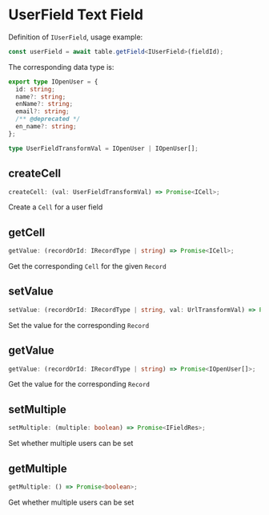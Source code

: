 # UserField Text Field
Definition of `IUserField`, usage example:
```typescript
const userField = await table.getField<IUserField>(fieldId);
```
The corresponding data type is:
```typescript
export type IOpenUser = {
  id: string;
  name?: string;
  enName?: string;
  email?: string;
  /** @deprecated */
  en_name?: string;
};

type UserFieldTransformVal = IOpenUser | IOpenUser[];
```

## createCell
```typescript
createCell: (val: UserFieldTransformVal) => Promise<ICell>;
```
Create a `Cell` for a user field

## getCell
```typescript
getValue: (recordOrId: IRecordType | string) => Promise<ICell>;
```
Get the corresponding `Cell` for the given `Record`

## setValue
```typescript
setValue: (recordOrId: IRecordType | string, val: UrlTransformVal) => Promise<boolean>;
```
Set the value for the corresponding `Record`

## getValue
```typescript
getValue: (recordOrId: IRecordType | string) => Promise<IOpenUser[]>;
```
Get the value for the corresponding `Record`

## setMultiple
```typescript
setMultiple: (multiple: boolean) => Promise<IFieldRes>;
```
Set whether multiple users can be set

## getMultiple
```typescript
getMultiple: () => Promise<boolean>;
```
Get whether multiple users can be set